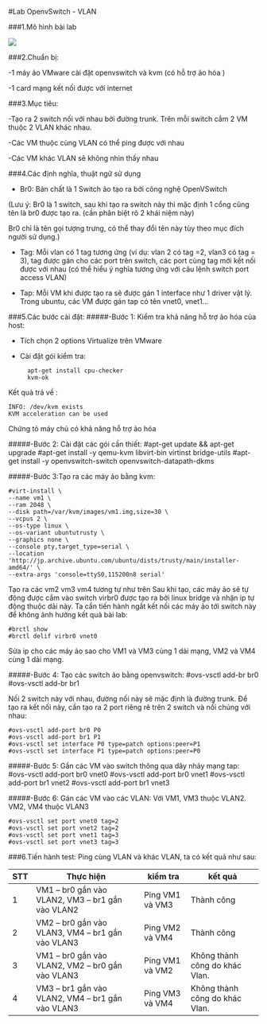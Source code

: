 #Lab OpenvSwitch - VLAN

###1.Mô hình bài lab

<img src="http://i.imgur.com/z0VN4Pv.png">

###2.Chuẩn bị: 

-1 máy ảo VMware cài đặt openvswitch và kvm (có hỗ trợ ảo hóa )

-1 card mạng kết nối được với internet

###3.Mục tiêu:

-Tạo ra 2 switch nối với nhau bởi đường trunk. Trên    mỗi switch cắm 2 VM thuộc 2 VLAN khác nhau.

-Các VM thuộc cùng VLAN có thể ping được với nhau

-Các VM khác VLAN sẽ không nhìn thấy nhau 

###4.Các định nghĩa, thuật ngữ sử dụng
- Br0: Bản chất là 1 Switch ảo tạo ra bởi công nghệ OpenVSwitch

(Lưu ý: Br0 là 1 switch, sau khi tạo ra switch này thì mặc định 1 cổng cũng tên là br0 được tạo ra. (cần phân biệt rõ 2 khái niệm này)
	
Br0 chỉ là tên gọi tượng trưng, có thể thay đổi tên này tùy theo mục đích người sử dụng.)
	 
- Tag: Mỗi vlan có 1 tag tương ứng (ví dụ: vlan 2 có tag =2, vlan3 có tag = 3), tag được gán cho các port trên switch, các port cùng tag mới kết nối được với nhau (có thể hiểu ý nghĩa tương ứng với câu lệnh switch port access VLAN)

- Tap: Mỗi VM khi được tạo ra sẽ được gán 1 interface như  1 driver vật lý. Trong ubuntu, các VM được gán tap có tên vnet0, vnet1...

###5.Các bước cài đặt:
#####-Bước 1: Kiểm tra khả năng hỗ trợ ảo hóa của host:

- Tích chọn 2 options Virtualize trên VMware
- Cài đặt gói kiểm tra:
 
        apt-get install cpu-checker 
        kvm-ok

    
Kết quả trả về :

    INFO: /dev/kvm exists
    KVM acceleration can be used


Chứng tỏ máy chủ có khả năng hỗ trợ ảo hóa 

#####-Bước 2: Cài đặt các gói cần thiết:
	#apt-get update && apt-get upgrade
	#apt-get install -y qemu-kvm libvirt-bin virtinst bridge-utils
	#apt-get install -y openvswitch-switch openvswitch-datapath-dkms

#####-Bước 3:Tạo ra các máy ảo bằng kvm: 


    #virt-install \
    --name vm1 \
    --ram 2048 \
    --disk path=/var/kvm/images/vm1.img,size=30 \
    --vcpus 2 \
    --os-type linux \
    --os-variant ubuntutrusty \
    --graphics none \
    --console pty,target_type=serial \
    --location 'http://jp.archive.ubuntu.com/ubuntu/dists/trusty/main/installer-amd64/' \
    --extra-args 'console=ttyS0,115200n8 serial'

   Tạo ra các vm2 vm3 vm4 tương tự như trên
   Sau khi tạo, các máy ảo sẽ tự động được cắm vào switch virbr0 được tạo ra bởi linux bridge và nhận ip tự động thuộc dải này. Ta cần tiến hành ngắt kết nối các máy ảo tới switch này để không ảnh hưởng kết quả bài lab:

	#brctl show
	#brctl delif virbr0 vnet0


Sửa ip cho các máy ảo sao cho VM1 và VM3 cùng 1 dải mạng, VM2 và VM4 cùng 1 dải mạng.

#####-Bước 4: Tạo các switch ảo bằng openvswitch:
	#ovs-vsctl add-br br0
	#ovs-vsctl add-br br1

Nối 2 switch này với nhau, đường nối này sẽ mặc định là đường trunk. Để tạo ra kết nối này, cần tạo ra 2 port riêng rẽ trên 2 switch và nối chúng với nhau:

    #ovs-vsctl add-port br0 P0
    #ovs-vsctl add-port br1 P1
    #ovs-vsctl set interface P0 type=patch options:peer=P1
    #ovs-vsctl set interface P1 type=patch options:peer=P0


#####-Bước 5: Gắn các VM vào switch thông qua dây nhảy mạng tap:
	#ovs-vsctl add-port br0 vnet0
	#ovs-vsctl add-port br0 vnet1
	#ovs-vsctl add-port br1 vnet2
	#ovs-vsctl add-port br1 vnet3
 
#####-Bước 6: Gán các VM vào các VLAN: 
Với VM1, VM3 thuộc VLAN2. VM2, VM4 thuộc VLAN3

    #ovs-vsctl set port vnet0 tag=2
    #ovs-vsctl set port vnet2 tag=2
    #ovs-vsctl set port vnet1 tag=3
    #ovs-vsctl set port vnet3 tag=3


###6.Tiến hành test:
Ping cùng VLAN và khác VLAN, ta có kết quả như sau: 


| STT | Thực hiện | kiểm tra| kết quả |
|--------------|-------|------|-------|
| 1 | VM1 – br0 gắn vào VLAN2, VM3 – br1 gắn vào VLAN2 | Ping VM1 và VM3 | Thành công |
| 2 | VM2 – br0 gắn vào VLAN3, VM4 – br1 gắn vào VLAN3 | Ping VM2 và VM4 | Thành công |
| 3 | VM1 – br0 gắn vào VLAN2, VM2 – br0 gắn vào VLAN3 | Ping VM1 và VM2 | Không thành công do khác Vlan. |
| 4 | VM3 – br1 gắn vào VLAN2, VM4 – br1 gắn vào VLAN3 | Ping  VM3 và VM4 | Không thành công do khác Vlan. |

